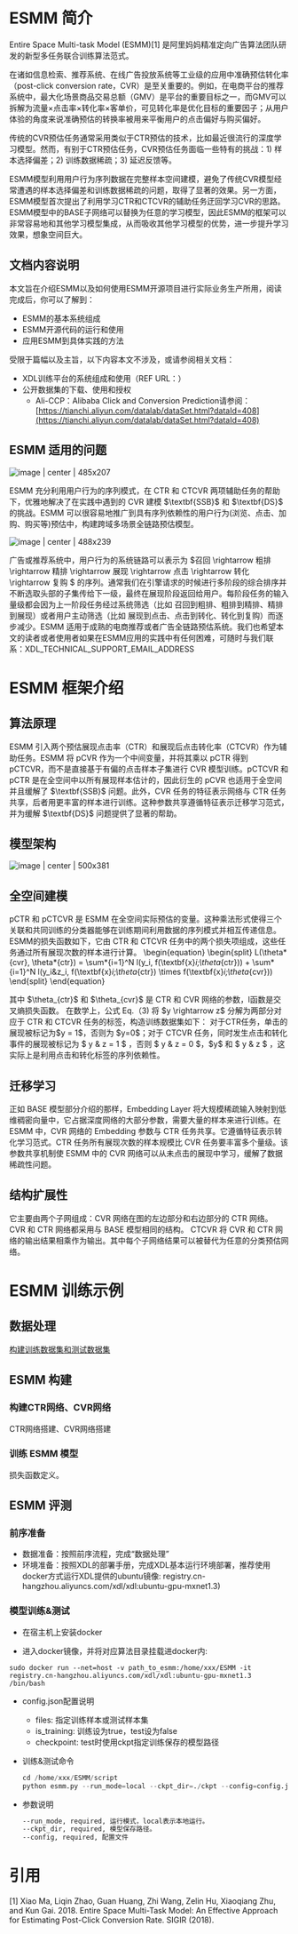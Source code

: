 # ESMM 简介

Entire Space Multi-task Model (ESMM)[1] 是阿里妈妈精准定向广告算法团队研发的新型多任务联合训练算法范式。

在诸如信息检索、推荐系统、在线广告投放系统等工业级的应用中准确预估转化率（post-click conversion rate，CVR）是至关重要的。例如，在电商平台的推荐系统中，最大化场景商品交易总额（GMV）是平台的重要目标之一，而GMV可以拆解为流量×点击率×转化率×客单价，可见转化率是优化目标的重要因子；从用户体验的角度来说准确预估的转换率被用来平衡用户的点击偏好与购买偏好。

传统的CVR预估任务通常采用类似于CTR预估的技术，比如最近很流行的深度学习模型。然而，有别于CTR预估任务，CVR预估任务面临一些特有的挑战：1) 样本选择偏差；2) 训练数据稀疏；3) 延迟反馈等。

ESMM模型利用用户行为序列数据在完整样本空间建模，避免了传统CVR模型经常遭遇的样本选择偏差和训练数据稀疏的问题，取得了显著的效果。另一方面，ESMM模型首次提出了利用学习CTR和CTCVR的辅助任务迂回学习CVR的思路。ESMM模型中的BASE子网络可以替换为任意的学习模型，因此ESMM的框架可以非常容易地和其他学习模型集成，从而吸收其他学习模型的优势，进一步提升学习效果，想象空间巨大。

## 文档内容说明
本文旨在介绍ESMM以及如何使用ESMM开源项目进行实际业务生产所用，阅读完成后，你可以了解到：

* ESMM的基本系统组成
* ESMM开源代码的运行和使用
* 应用ESMM到具体实践的方法

受限于篇幅以及主旨，以下内容本文不涉及，或请参阅相关文档：

* XDL训练平台的系统组成和使用（REF URL：）
* 公开数据集的下载、使用和授权
    * Ali-CCP：Alibaba Click and Conversion Prediction请参阅：[https://tianchi.aliyun.com/datalab/dataSet.html?dataId=408](https://tianchi.aliyun.com/datalab/dataSet.html?dataId=408)

## ESMM 适用的问题


![image | center | 485x207](http://ata2-img.cn-hangzhou.img-pub.aliyun-inc.com/73aa66b0f044e3efeb323c0192351a43.png "")


ESMM 充分利用用户行为的序列模式，在 CTR 和 CTCVR 两项辅助任务的帮助下，优雅地解决了在实践中遇到的 CVR 建模 \$\textbf{SSB}\$ 和 \$\textbf{DS}\$ 的挑战。ESMM 可以很容易地推广到具有序列依赖性的用户行为(浏览、点击、加购、购买等)预估中，构建跨域多场景全链路预估模型。



![image | center | 488x239](http://ata2-img.cn-hangzhou.img-pub.aliyun-inc.com/de10ccc8bb5db9d63e4e92f4bfecdb26.png "")


广告或推荐系统中，用户行为的系统链路可以表示为 \$召回 \rightarrow  粗排 \rightarrow 精排 \rightarrow 展现 \rightarrow 点击 \rightarrow 转化 \rightarrow 复购 \$ 的序列。通常我们在引擎请求的时候进行多阶段的综合排序并不断选取头部的子集传给下一级，最终在展现阶段返回给用户。每阶段任务的输入量级都会因为上一阶段任务经过系统筛选（比如 召回到粗排、粗排到精排、精排到展现）或者用户主动筛选（比如 展现到点击、点击到转化、转化到复购）而逐步减少。ESMM 适用于成熟的电商推荐或者广告全链路预估系统。我们也希望本文的读者或者使用者如果在ESMM应用的实践中有任何困难，可随时与我们联系：XDL\_TECHNICAL\_SUPPORT\_EMAIL\_ADDRESS

# ESMM 框架介绍

## 算法原理

ESMM 引入两个预估展现点击率（CTR）和展现后点击转化率（CTCVR）作为辅助任务。ESMM 将 pCVR 作为一个中间变量，并将其乘以 pCTR 得到 pCTCVR，而不是直接基于有偏的点击样本子集进行 CVR 模型训练。pCTCVR 和 pCTR 是在全空间中以所有展现样本估计的，因此衍生的 pCVR 也适用于全空间并且缓解了 \$\textbf{SSB}\$ 问题。此外，CVR 任务的特征表示网络与 CTR 任务共享，后者用更丰富的样本进行训练。这种参数共享遵循特征表示迁移学习范式，并为缓解 \$\textbf{DS}\$ 问题提供了显著的帮助。

## 模型架构



![image | center | 500x381](http://ata2-img.cn-hangzhou.img-pub.aliyun-inc.com/355193070051d96ebdce038787ed9d93.png "")


## 全空间建模
pCTR 和 pCTCVR 是 ESMM 在全空间实际预估的变量。这种乘法形式使得三个关联和共同训练的分类器能够在训练期间利用数据的序列模式并相互传递信息。
ESMM的损失函数如下，它由 CTR 和 CTCVR 任务中的两个损失项组成，这些任务通过所有展现次数的样本进行计算。
\begin{equation}
\begin{split}
L(\theta*{cvr}, \theta*{ctr}) = \sum*{i=1}^N l(y\_i, f(\textbf{x}*i;\theta*{ctr})) + \sum*{i=1}^N l(y\_i&z\_i, f(\textbf{x}*i;\theta*{ctr}) \times f(\textbf{x}*i;\theta*{cvr}))
\end{split}
\end{equation}

其中 \$\theta\_{ctr}\$ 和 \$\theta\_{cvr}\$ 是 CTR 和 CVR 网络的参数，l函数是交叉熵损失函数。
在数学上，公式 Eq.（3) 将 \$y \rightarrow z\$ 分解为两部分对应于 CTR 和 CTCVR 任务的标签，构造训练数据集如下：
对于CTR任务，单击的展现被标记为\$y = 1\$，否则为 \$y=0\$；对于 CTCVR 任务，同时发生点击和转化事件的展现被标记为 \$ y & z = 1 \$ ，否则 \$ y & z = 0 \$，\$y\$ 和 \$ y & z \$ ，这实际上是利用点击和转化标签的序列依赖性。

## 迁移学习
正如 BASE 模型部分介绍的那样，Embedding Layer 将大规模稀疏输入映射到低维稠密向量中，它占据深度网络的大部分参数，需要大量的样本来进行训练。在 ESMM 中，CVR 网络的 Embedding 参数与 CTR 任务共享。它遵循特征表示转化学习范式。CTR 任务所有展现次数的样本规模比 CVR 任务要丰富多个量级。该参数共享机制使 ESMM 中的 CVR 网络可以从未点击的展现中学习，缓解了数据稀疏性问题。

## 结构扩展性

它主要由两个子网组成：CVR 网络在图的左边部分和右边部分的 CTR 网络。 CVR 和 CTR 网络都采用与 BASE 模型相同的结构。 CTCVR 将 CVR 和 CTR 网络的输出结果相乘作为输出。其中每个子网络结果可以被替代为任意的分类预估网络。

# ESMM 训练示例

## 数据处理
[构建训练数据集和测试数据集](ESMM/data/README.md)

## ESMM 构建

### 构建CTR网络、CVR网络

CTR网络搭建、CVR网络搭建

### 训练 ESMM 模型

损失函数定义。

## ESMM 评测

### 前序准备

* 数据准备：按照前序流程，完成“数据处理”
* 环境准备：按照XDL的部署手册，完成XDL基本运行环境部署，推荐使用docker方式运行XDL提供的ubuntu镜像: registry.cn-hangzhou.aliyuncs.com/xdl/xdl:ubuntu-gpu-mxnet1.3)

### 模型训练&测试
* 在宿主机上安装docker

* 进入docker镜像，并将对应算法目录挂载进docker内:
```
sudo docker run --net=host -v path_to_esmm:/home/xxx/ESMM -it registry.cn-hangzhou.aliyuncs.com/xdl/xdl:ubuntu-gpu-mxnet1.3 /bin/bash
```

* config.json配置说明
    + files: 指定训练样本或测试样本集
    + is_training: 训练设为true，test设为false
    + checkpoint: test时使用ckpt指定训练保存的模型路径

* 训练&测试命令
    ```python
    cd /home/xxx/ESMM/script
    python esmm.py --run_mode=local --ckpt_dir=./ckpt --config=config.json
    ```
* 参数说明
    
    ```bash
    --run_mode, required, 运行模式，local表示本地运行。
    --ckpt_dir, required, 模型保存路径。
    --config, required, 配置文件
    ```

# 引用
[1] Xiao Ma, Liqin Zhao, Guan Huang, Zhi Wang, Zelin Hu, Xiaoqiang Zhu, and Kun Gai. 2018. Entire Space Multi-Task Model: An Effective Approach for Estimating Post-Click Conversion Rate. SIGIR (2018).
